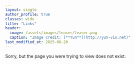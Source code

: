 ```yaml
---
layout: single
author_profile: true
classes: wide
title: "Links"
header:
  image: /assets/images/teaser/teaser.png
  caption: "Image credit: [**Yun**](http://yun-vis.net)"
last_modified_at: 2025-08-20
---
```


Sorry, but the page you were trying to view does not exist.